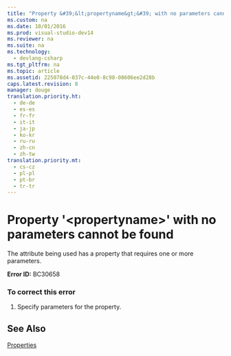 ```yaml
---
title: "Property &#39;&lt;propertyname&gt;&#39; with no parameters cannot be found"
ms.custom: na
ms.date: 10/01/2016
ms.prod: visual-studio-dev14
ms.reviewer: na
ms.suite: na
ms.technology: 
  - devlang-csharp
ms.tgt_pltfrm: na
ms.topic: article
ms.assetid: 225078d4-037c-44e0-8c98-08606ee2d28b
caps.latest.revision: 8
manager: douge
translation.priority.ht: 
  - de-de
  - es-es
  - fr-fr
  - it-it
  - ja-jp
  - ko-kr
  - ru-ru
  - zh-cn
  - zh-tw
translation.priority.mt: 
  - cs-cz
  - pl-pl
  - pt-br
  - tr-tr
---
```

# Property &#39;&lt;propertyname&gt;&#39; with no parameters cannot be found
The attribute being used has a property that requires one or more parameters.  
  
 **Error ID:** BC30658  
  
### To correct this error  
  
1.  Specify parameters for the property.  
  
## See Also  
 [Properties](../Topic/Properties%20\(Visual%20Basic\).md)